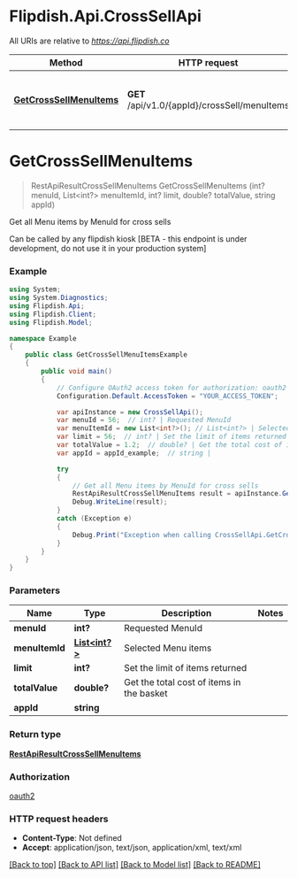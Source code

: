 # Flipdish.Api.CrossSellApi

All URIs are relative to *https://api.flipdish.co*

Method | HTTP request | Description
------------- | ------------- | -------------
[**GetCrossSellMenuItems**](CrossSellApi.md#getcrosssellmenuitems) | **GET** /api/v1.0/{appId}/crossSell/menuItems | Get all Menu items by MenuId for cross sells


<a name="getcrosssellmenuitems"></a>
# **GetCrossSellMenuItems**
> RestApiResultCrossSellMenuItems GetCrossSellMenuItems (int? menuId, List<int?> menuItemId, int? limit, double? totalValue, string appId)

Get all Menu items by MenuId for cross sells

Can be called by any flipdish kiosk  [BETA - this endpoint is under development, do not use it in your production system]

### Example
```csharp
using System;
using System.Diagnostics;
using Flipdish.Api;
using Flipdish.Client;
using Flipdish.Model;

namespace Example
{
    public class GetCrossSellMenuItemsExample
    {
        public void main()
        {
            // Configure OAuth2 access token for authorization: oauth2
            Configuration.Default.AccessToken = "YOUR_ACCESS_TOKEN";

            var apiInstance = new CrossSellApi();
            var menuId = 56;  // int? | Requested MenuId
            var menuItemId = new List<int?>(); // List<int?> | Selected Menu items
            var limit = 56;  // int? | Set the limit of items returned
            var totalValue = 1.2;  // double? | Get the total cost of items in the basket
            var appId = appId_example;  // string | 

            try
            {
                // Get all Menu items by MenuId for cross sells
                RestApiResultCrossSellMenuItems result = apiInstance.GetCrossSellMenuItems(menuId, menuItemId, limit, totalValue, appId);
                Debug.WriteLine(result);
            }
            catch (Exception e)
            {
                Debug.Print("Exception when calling CrossSellApi.GetCrossSellMenuItems: " + e.Message );
            }
        }
    }
}
```

### Parameters

Name | Type | Description  | Notes
------------- | ------------- | ------------- | -------------
 **menuId** | **int?**| Requested MenuId | 
 **menuItemId** | [**List&lt;int?&gt;**](int?.md)| Selected Menu items | 
 **limit** | **int?**| Set the limit of items returned | 
 **totalValue** | **double?**| Get the total cost of items in the basket | 
 **appId** | **string**|  | 

### Return type

[**RestApiResultCrossSellMenuItems**](RestApiResultCrossSellMenuItems.md)

### Authorization

[oauth2](../README.md#oauth2)

### HTTP request headers

 - **Content-Type**: Not defined
 - **Accept**: application/json, text/json, application/xml, text/xml

[[Back to top]](#) [[Back to API list]](../README.md#documentation-for-api-endpoints) [[Back to Model list]](../README.md#documentation-for-models) [[Back to README]](../README.md)

